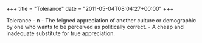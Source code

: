 +++
title = "Tolerance"
date = "2011-05-04T08:04:27+00:00"
+++

Tolerance - n - The feigned appreciation of another culture or demographic by one who wants to be perceived as politically correct. - A cheap and inadequate substitute for true appreciation.
			